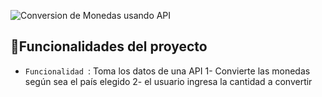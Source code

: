 ![Conversion de Monedas usando API](https://github.com/user-attachments/assets/3eee8d0f-dd38-4653-88c4-fc6527ce53ca)
## :hammer:Funcionalidades del proyecto
- `Funcionalidad `: Toma los datos de una API 1-  Convierte las monedas según sea el país elegido 2- el usuario ingresa la cantidad a convertir  
